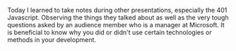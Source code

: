 Today I learned to take notes during other presentations, especially the 401 Javascript.  Observing the things they talked about as well as the very tough questions asked by an audience member who is a manager at Microsoft.  It is beneficial to know why you did or didn't use certain technologies or methods in your development.
